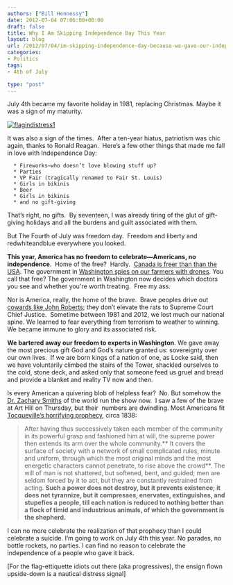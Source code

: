 ```yaml
---
authors: ["Bill Hennessy"]
date: 2012-07-04 07:06:00+00:00
draft: false
title: Why I Am Skipping Independence Day This Year
layout: blog
url: /2012/07/04/im-skipping-independence-day-because-we-gave-our-independence-back/
categories:
- Politics
tags:
- 4th of July

type: "post"
---
```


July 4th became my favorite holiday in 1981, replacing Christmas. Maybe it was a sign of my maturity.

[![flagindistress1](https://ludicrite.files.wordpress.com/2012/07/flagindistress1_thumb.jpg)
](https://ludicrite.files.wordpress.com/2012/07/flagindistress1.jpg)

It was also a sign of the times.  After a ten-year hiatus, patriotism was chic again, thanks to Ronald Reagan.  Here’s a few other things that made me fall in love with Independence Day:



	  * Fireworks—who doesn’t love blowing stuff up?
	  * Parties
	  * VP Fair (tragically renamed to Fair St. Louis)
	  * Girls in bikinis
	  * Beer
	  * Girls in bikinis
	  * and no gift-giving

That’s right, no gifts.  By seventeen, I was already tiring of the glut of gift-giving holidays and all the burdens and guilt associated with them.

But The Fourth of July was freedom day.  Freedom and liberty and redwhiteandblue everywhere you looked.

**This year, America has no freedom to celebrate—Americans, no independence**.  Home of the free?  Hardly.  [Canada is freer than than the USA](https://www.heritage.org/index/ranking.aspx). The government in [Washington spies on our farmers with drones](https://news.yahoo.com/midwest-ranchers-lawmakers-protest-epa-flyovers-080146368.html). You call that free? The government in Washington now decides which doctors you see and whether you're worth treating.  Free my ass.

Nor is America, really, the home of the brave.  Brave peoples drive out [cowards like John Roberts](https://www.nationalreview.com/articles/304374/umpire-blinks-rich-lowry); they don’t elevate the rats to Supreme Court Chief Justice.  Sometime between 1981 and 2012, we lost much our national spine. We learned to fear everything from terrorism to weather to winning.  We became immune to glory and its associated risk.

**We bartered away our freedom to experts in Washington**. We gave away the most precious gift God and God’s nature granted us: sovereignty over our own lives.  If we are born kings of a nation of one, as Locke said, then we have voluntarily climbed the stairs of the Tower, shackled ourselves to the cold, stone deck, and asked only that someone feed us gruel and bread and provide a blanket and reality TV now and then.

Is every American a quivering blob of helpless fear?  No. But somehow the [Dr. Zachary Smiths](https://www.heptune.com/lis/smith.html) of the world run the show now.  I saw a few of the brave at Art Hill on Thursday, but their  numbers are dwindling. Most Americans fit [Tocqueville’s horrifying prophecy](https://xroads.virginia.edu/~HYPER/DETOC/ch4_06.htm), circa 1838:


> After having thus successively taken each member of the community in its powerful grasp and fashioned him at will, the supreme power then extends its arm over the whole community.** It covers the surface of society with a network of small complicated rules, minute and uniform, through which the most original minds and the most energetic characters cannot penetrate, to rise above the crowd**. The will of man is not shattered, but softened, bent, and guided; men are seldom forced by it to act, but they are constantly restrained from acting. **Such a power does not destroy, but it prevents existence; it does not tyrannize, but it compresses, enervates, extinguishes, and stupefies a people, till each nation is reduced to nothing better than a flock of timid and industrious animals, of which the government is the shepherd.**


I can no more celebrate the realization of that prophecy than I could celebrate a suicide. I’m going to work on July 4th this year. No parades, no bottle rockets, no parties. I can find no reason to celebrate the independence of a people who gave it back.

[For the flag-ettiquette idiots out there (aka progressives), the ensign flown upside-down is a nautical distress signal]
